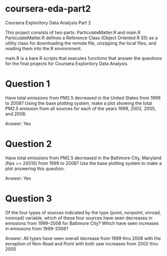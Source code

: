 # coursera-eda-part2
Coursera Exploritory Data Analysis Part 2

This project consists of two parts: ParticulateMatter.R and main.R
ParticulateMatter.R defines a Reference Class (Object Oriented R S5) as a
utility class for downloading the remote file, unzipping the local files, and reading them into the R environment.

main.R is a bare R scripts that executes functions that answer the questions for the final projects for Coursera Exploritory Data Analysis.

# Question 1
Have total emissions from PM2.5 decreased in the United States from 1999 to 2008? Using the base plotting system, make a plot showing the total PM2.5 emission from all sources for each of the years 1999, 2002, 2005, and 2008.

Answer: Yes

# Question 2
Have total emissions from PM2.5 decreased in the Baltimore City, Maryland (fips == 24510) from 1999 to 2008? Use the base plotting system to make a plot answering this question.

Answer: Yes

# Question 3
Of the four types of sources indicated by the type (point, nonpoint, onroad, nonroad) variable, which of these four sources have seen decreases in emissions from 1999–2008 for Baltimore City? Which have seen increases in emissions from 1999–2008? 

Answer: All types have seen overall decrease from 1999 thru 2008 with the exception of Non-Road and Point with both saw increases from 2002 thru 2005
